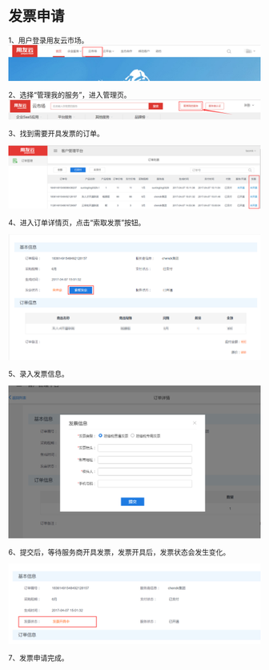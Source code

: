 # 发票申请

 1、用户登录用友云市场。
![](/articles/yycloud/2-/images/fapiao01.png)

 2、选择“管理我的服务”，进入管理页。
![](/articles/yycloud/2-/images/fapiao02.png)

 3、找到需要开具发票的订单。

![](/articles/yycloud/2-/images/fapiao03.png)


 4、进入订单详情页，点击“索取发票”按钮。

![](/articles/yycloud/2-/images/fapiao04.png)


5、录入发票信息。

![](/articles/yycloud/2-/images/fapiao05.png)


6、提交后，等待服务商开具发票，发票开具后，发票状态会发生变化。

![](/articles/yycloud/2-/images/fapiao06.png)


7、发票申请完成。